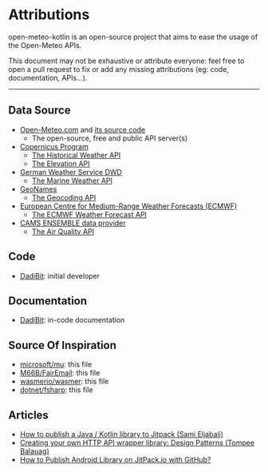 # Attributions

open-meteo-kotlin is an open-source project that aims to ease the usage of the Open-Meteo APIs.

This document may not be exhaustive or attribute everyone: feel free to open a pull request to fix or add any missing attributions (eg: code, documentation, APIs...).

---

## Data Source

 - [Open-Meteo.com](https://open-meteo.com/en/features#terms) and [its source code](https://github.com/open-meteo/open-meteo/blob/main/LICENSE)
     - The open-source, free and public API server(s)
 - [Copernicus Program](https://spacedata.copernicus.eu/web/cscda/about-cscda)
     - [The Historical Weather API](https://open-meteo.com/en/docs/historical-weather-api)
     - [The Elevation API](https://open-meteo.com/en/docs/elevation-api)
 - [German Weather Service DWD](https://www.dwd.de/EN/service/copyright/copyright_node.html)
     - [The Marine Weather API](https://open-meteo.com/en/docs/marine-weather-api)
 - [GeoNames](https://www.geonames.org/)
     - [The Geocoding API](https://open-meteo.com/en/docs/geocoding-api)
 - [European Centre for Medium-Range Weather Forecasts (ECMWF)](https://www.ecmwf.int/)
     - [The ECMWF Weather Forecast API](https://open-meteo.com/en/docs/ecmwf-api)
 - [CAMS ENSEMBLE data provider](https://confluence.ecmwf.int/display/CKB/CAMS+Regional%3A+European+air+quality+analysis+and+forecast+data+documentation#CAMSRegional:Europeanairqualityanalysisandforecastdatadocumentation-Howtoacknowledge,citeandrefertothedata)
   - [The Air Quality API](https://open-meteo.com/en/docs/air-quality-api)

## Code

 - [DadiBit](https://github.com/DadiBit/): initial developer

## Documentation

 - [DadiBit](https://github.com/DadiBit/): in-code documentation
 
## Source Of Inspiration
 
 - [microsoft/mu](https://github.com/microsoft/mu/blob/master/docs/DeveloperDocs/attribution.md): this file
 - [M66B/FairEmail](https://github.com/M66B/FairEmail/blob/master/ATTRIBUTION.md): this file
 - [wasmerio/wasmer](https://github.com/wasmerio/wasmer/blob/master/ATTRIBUTIONS.md): this file
 - [dotnet/fsharp](https://github.com/dotnet/fsharp/blob/main/attributions.md): this file

## Articles

 - [How to publish a Java / Kotlin library to Jitpack (Sami Eljabali)](https://sami.eljabali.org/how-to-publish-a-kotlin-library-to-jitpack/)
 - [Creating your own HTTP API wrapper library: Design Patterns (Tompee Balauag)](https://medium.com/tompee/creating-your-own-http-api-wrapper-library-design-patterns-10b2e232e92d)
 - [How to Publish Android Library on JitPack.io with GitHub?](https://vtsen.hashnode.dev/how-to-publish-android-library-on-jitpackio-with-github)
